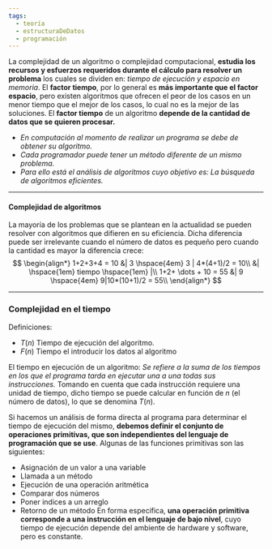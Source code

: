 ```yaml
---
tags:
  - teoría
  - estructuraDeDatos
  - programación
---
```

La complejidad de un algoritmo o complejidad computacional, **estudia los recursos y  esfuerzos requeridos durante el cálculo para resolver un problema** los cuales se dividen en: *tiempo de ejecución y espacio en memoria*.
El **factor tiempo**, por lo general es **más importante que el factor espacio**, pero existen algoritmos que ofrecen el peor de los casos en un menor tiempo que el mejor de los casos, lo cual no es la mejor de las soluciones.
El **factor tiempo** de un algoritmo **depende de la cantidad de datos que se quieren procesar.**
- *En computación al momento de realizar un programa se debe de obtener su algoritmo.*
- *Cada programador puede tener un método diferente de un mismo problema.*
- *Para ello está el análisis de algoritmos cuyo objetivo es: La búsqueda de algoritmos eficientes.*
***
#### Complejidad de algoritmos
La mayoría de los problemas que se plantean en la actualidad se pueden resolver con algoritmos que difieren en su eficiencia. Dicha diferencia puede ser irrelevante cuando el número de datos es pequeño pero cuando la cantidad es mayor la diferencia crece:
$$
\begin{align*}
1+2+3+4 = 10 &| 3 \hspace{4em} 3 | 4*(4+1)/2 = 10\\
&| \hspace{1em} tiempo \hspace{1em} |\\
1+2+ \dots + 10 = 55 &| 9 \hspace{4em} 9|10*(10+1)/2 = 55\\
\end{align*}
$$
***
### Complejidad en el tiempo
Definiciones:
- $T(n)$ Tiempo de ejecución del algoritmo.
- $F(n)$ Tiempo el introducir los datos al algoritmo

El tiempo en ejecución de un algoritmo: *Se refiere a la suma de los tiempos en los que el programa tarda en ejecutar una a una todas sus instrucciones.*
Tomando en cuenta que cada instrucción requiere una unidad de tiempo, dicho tiempo se puede calcular en función de $n$ (el número de datos), lo que se denomina $T(n)$.

Si hacemos un análisis de forma directa al programa para determinar el tiempo de ejecución del mismo, **debemos definir el conjunto de operaciones primitivas, que son independientes del lenguaje de programación que se use**. Algunas de las funciones primitivas son las siguientes:
- Asignación de un valor a una variable
- Llamada a un método
- Ejecución de una operación aritmética
- Comparar dos números
- Poner indices a un arreglo
- Retorno de un método
En forma especifica, **una operación primitiva corresponde a una instrucción en el lenguaje de bajo nivel**, cuyo tiempo de ejecución depende del ambiente de hardware y software, pero es constante.
